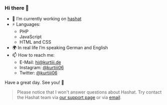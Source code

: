 ### Hi there 👋

- 🔭 I’m currently working on [hashat](https://hashat.app/)
- ⚡ Languages:
  - PHP
  - JavaScript
  - HTML and CSS
- 🌍 In real life I’m speaking German and English
- 📫 How to reach me:
  - E-Mail: hi@kurtiii.de
  - Instagram: [@kurtiii06](https://instagram.com/kurtiii06)
  - Twitter: [@kurtiii06](https://twitter.com/kurtiii06)
  
 Have a great day. See you! 👋
  
 > Please notice that I won't answer questions about Hashat. Try contact the Hashat team via [our support page](https://support.hashat.app/) or via [email](support@hashat.app).
